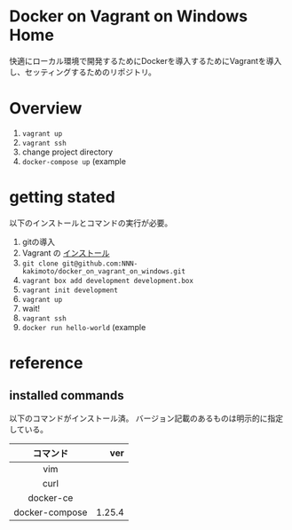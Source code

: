 # Docker on Vagrant on Windows Home

快適にローカル環境で開発するためにDockerを導入するためにVagrantを導入し、セッティングするためのリポジトリ。

# Overview

1. `vagrant up`
1. `vagrant ssh`
1. change project directory
1. `docker-compose up` (example

# getting stated

以下のインストールとコマンドの実行が必要。  
1. gitの導入
1. Vagrant の [インストール](https://www.vagrantup.com/)
1. `git clone git@github.com:NNN-kakimoto/docker_on_vagrant_on_windows.git`
1. `vagrant box add development development.box`
1. `vagrant init development`
1. `vagrant up`
1. wait!
1. `vagrant ssh`
1. `docker run hello-world` (example

# reference
## installed commands
以下のコマンドがインストール済。 バージョン記載のあるものは明示的に指定している。

|コマンド|ver|
|:-----:|--:|
|vim||
|curl||
|docker-ce||
|docker-compose|1.25.4|
